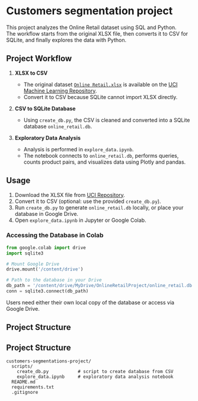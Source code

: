 # Сustomers segmentation project

This project analyzes the Online Retail dataset using SQL and Python.  
The workflow starts from the original XLSX file, then converts it to CSV for SQLite, and finally explores the data with Python.

## Project Workflow

1. **XLSX to CSV**  
   - The original dataset [`Online Retail.xlsx`](https://archive.ics.uci.edu/dataset/352/online+retail) is available on the [UCI Machine Learning Repository](https://archive.ics.uci.edu/dataset/352/online+retail).  
   - Convert it to CSV because SQLite cannot import XLSX directly.

2. **CSV to SQLite Database**  
   - Using `create_db.py`, the CSV is cleaned and converted into a SQLite database `online_retail.db`.

3. **Exploratory Data Analysis**  
   - Analysis is performed in `explore_data.ipynb`.  
   - The notebook connects to `online_retail.db`, performs queries, counts product pairs, and visualizes data using Plotly and pandas.

## Usage

1. Download the XLSX file from [UCI Repository](https://archive.ics.uci.edu/dataset/352/online+retail).  
2. Convert it to CSV (optional: use the provided `create_db.py`).  
3. Run `create_db.py` to generate `online_retail.db` locally, or place your database in Google Drive.  
4. Open `explore_data.ipynb` in Jupyter or Google Colab.

### Accessing the Database in Colab

```python
from google.colab import drive
import sqlite3

# Mount Google Drive
drive.mount('/content/drive')

# Path to the database in your Drive
db_path = '/content/drive/MyDrive/OnlineRetailProject/online_retail.db'
conn = sqlite3.connect(db_path)
```
Users need either their own local copy of the database or access via Google Drive.

## Project Structure

## Project Structure

```text
customers-segmentations-project/
  scripts/
    create_db.py           # script to create database from CSV
    explore_data.ipynb     # exploratory data analysis notebook
  README.md
  requirements.txt
  .gitignore
```



